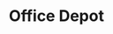 ---
title: "Office Depot"
url: /colorado-springs/office-depot-south-8th-street/
shop: Schreibwaren
---